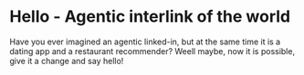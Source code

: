 # Hello - Agentic interlink of the world

Have you ever imagined an agentic linked-in, but at the same time it is a dating app and a restaurant recommender? Weell maybe, now it is possible, give it a change and say hello!